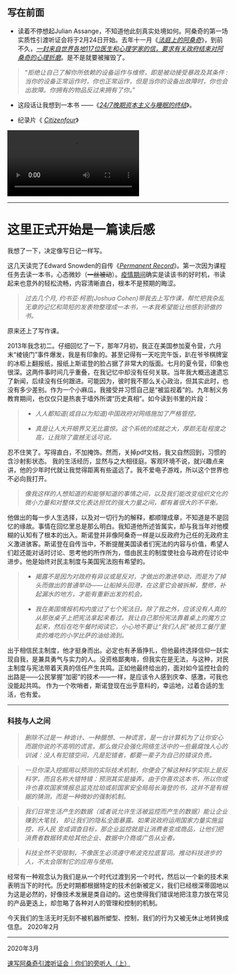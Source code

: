 ## 写在前面

* 读着不停想起Julian Assange，不知道他此刻真实处境如何。阿桑奇的第一场实质性引渡听证会将于2月24日开始。去年十一月《[*法庭上的阿桑奇*](https://mp.weixin.qq.com/s/7hfC19lvkjp_IbDQPlJ7bA)》，到前不久，[*<u>一封来自世界各地117位医生和心理学家的信，要求有关政府结束对阿桑奇的心理折磨</u>*](https://www.thepaper.cn/newsDetail_forward_6040142)。是不是就要被摧毁了。

> “*拒绝让自己了解你所依赖的设备运作与维修，即是被动接受暴政及其条件 : 当你的设备正常运作时，你也正常运作，但是当你的设备出故障时，你也会出故障。你拥有的物品反过来拥有了你。*”  

- 这段话让我想到一本书 ——《[*24/7晚期资本主义与睡眠的终结*](https://book.douban.com/subject/26544961/)》。

* 纪录片《 [*Citizenfour*](https://pan.baidu.com/s/1axNkp5NdVzWvviqhExbZsg)》

<video src="/Users/mengyuan/Desktop/Citizenfour.2014.mp4"></video>

---

# **这里正式开始是一篇读后感**

我想了一下，决定像写日记一样写。

这几天读完了Edward Snowden的自传《[*Permanent Record*](https://book.douban.com/subject/34841756/)》。第一次因为课程任务去读一本书，心态微妙（~~一丝被动~~）。[疫情期间](https://mp.weixin.qq.com/s/iYQYtg2SPxEAW-8a2hJiDg)确实是读该书的好时机，书读起来也意外的轻松流畅，内容清晰直白，根本不是预期的晦涩。

> *过去几个月, 约书亚·柯恩(Joshua Cohen)带我去上写作课，帮忙把我杂乱无章的记忆和简短的发表物整理成一本书，一本我希望能让他感到骄傲的书。*

原来还上了写作课。

2013年我念初二。仔细回忆了一下，那年7月初，我正在美国参加夏令营，六月末“棱镜门”事件爆发，我是有印象的。甚至记得有一天吃完午饭，趴在爷爷棋牌室的冰柜上翻报纸，报纸上斯诺登的脸占据了非常大的版面。七月的夏令营，印象也很深。这两件事时间几乎重叠，在我记忆中却没有任何关联。当年我大概迅速遗忘了新闻，后续没有任何跟进。可能因为，彼时我不那么关心政治，但其实此时，也没有多少差别。作为一个小麻瓜，我接受并习惯自己是“被监视着”的。九年制义务教育期间，也仅仅只是热衷于墙外所谓“历史真相”。如今读到书里的片段： 

> - *人人都知道(或自以为知道)中国政府对网络施加了严格管控。*
>
> - *真是让人大开眼界又无比震惊。这个系统的成就之大，厚颜无耻程度之高，让我除了震撼无话可说。*

忍不住笑了。写得直白，不加掩饰。然而，关掉pdf文档，我又自然回到，习惯的含沙射影状态。
我的生活经历，显然与之大相径庭。客观环境不说，就兴趣点来讲，他的少年时代就让我觉得距离有些遥远了。我不爱电子游戏，所以这个世界也不必向我打开。

> *像我这样的人想知道的和能够知道的事情之间，以及我们能改变组织文化的微小力量和对整体文化表达担忧的强大力量之间，都有着很大的不平衡。*

他做出的每一步人生选择，以及对一切行为的解释，都顺理成章，不知道是不是回忆的缘故。事情在回忆里总是那么明白。我知道他所述皆属实，却与我当年对他模糊的认知有了根本的出入。斯诺登并非像阿桑奇一样是以反政府为己任的无政府主义激进骇客。斯诺登在自传当中，不断提醒美国读者们宪法的内容与价值，希望人们趁还能对话时讨论、思考他的所作所为，借由民主的制度使社会与政府在讨论中进步。他是始终对民主制度与美国宪法抱有希望的。

> - *揭露不是因为对政府有异议或是反对，才做出的激进举动，而是为了掉头而做出的普通举动——让船掉头回港，在这里它会被拆解，整修，补起漏水的地方，才能有重新出发的机会。*
>
> - *我在美国情报机构内度过了七个宪法日。除了我之外，应该没有人真的从那张桌子上把宪法拿起来看过。我让自己那份宪法靠着桌上的魔方立起来，然后在吃午餐时阅读它，小心地不要让“我们人民”被员工餐厅里卖的难吃的小学比萨的油给滴到。*

出于相信民主制度，他才挺身而出。必定也有矛盾挣扎，但他最终选择信仰一跃实现自我，是兼具勇气与实力的人。没资格鄙夷啥，但我实在是无法，与这种，对民主制度与宪法带着天真的信任产生共鸣。正如他最终给出的，面对如今监控社会的出路是——公民掌握“加密”的技术——一样，是应该令人感到庆幸、感激，可我也没能起共鸣。
作为一个吹哨者，斯诺登现在出乎意料的，幸运地，过着合适的生活，也有爱。

---

### 科技与人之间

> *删除不过是一 种诡计、一种臆想、一种谎言，是一台计算机为了让你安心而跟你说的不高明的谎言。那么做只会强化网络生活中的一些最腐蚀人心的训诫：没人有犯错空间，凡是犯错者，都要一辈子为自己的错误负责。*

> *一旦你深入挖掘用以预测的实际技术机制，你便会了解这种科学实际上是反科学，而且名称大错特错：预测其实是操弄。由于你喜欢这本书，所以你或许也喜欢国家情报总监克拉珀或前国家安全局局长海登的书，这并不是有根据的猜测，而是一种微妙的强制机制。*

> *我们日常生活产生的数据（或者说允许生活被监控而产生的数据）能让企业赚到大笔钱， 却让我们的隐私全面暴露。如果说政府运用国家力量实施监控，将人民 变成调查目标，那企业监控就是让消费者变成商品，让他们把消费者数据转卖给其他企业、数据中介商或广告从业者。*

> *科技全然不受限制，不像医生必须遵守希波克拉底誓词。推动科技进步的人，不太会限制它的应用与使用。*

经常有一种观念认为我们是从一个时代过渡到另一个时代，然后以一个新的技术来表明当下的时代。历史时期都根据特定的技术创新被定义，我们已经根深蒂固地以为这是必然的，好像技术发展是类自动的。这也使得我们错误地把注意力放在常见的产品更迭上，却忽略了各种对人的管理和控制的机制。

今天我们的生活无时无刻不被机器所塑型、控制，我们的行为又被无休止地转换成信息。
2020年2月

---
2020年3月

[速写阿桑奇引渡听证会｜你们的旁听人（上）](https://m.thepaper.cn/newsDetail_forward_6248520?from=timeline&isappinstalled=0)




